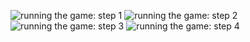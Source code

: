 ![running the game: step 1](../media/images/step1.png?raw=true)
![running the game: step 2](../media/images/step2.png?raw=true)
![running the game: step 3](../media/images/step3.png?raw=true)
![running the game: step 4](../media/images/step4.png?raw=true)
